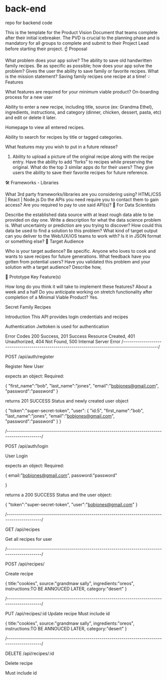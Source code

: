 # back-end

repo for backend code

This is the template for the Product Vision Document that teams complete after their initial icebreaker. The PVD is crucial to the planning phase and is mandatory for all groups to complete and submit to their Project Lead before starting their project.
☝️ Proposal

What problem does your app solve?
The ability to save old handwritten family recipes.
Be as specific as possible; how does your app solve the problem?
Gives the user the ability to save family or favorite recipes.
What is the mission statement?
Saving family recipes one recipe at a time!
💡 Features

What features are required for your minimum viable product?
On-boarding process for a new user

Ability to enter a new recipe, including title, source (ex: Grandma Ethel), ingredients, instructions, and category (dinner, chicken, dessert, pasta, etc) and edit or delete it later.

Homepage to view all entered recipes.

Ability to search for recipes by title or tagged categories.

What features may you wish to put in a future release?

1. Ability to upload a picture of the original recipe along with the recipe entry.
   Have the ability to add “forks” to recipes while preserving the original.
   What do the top 3 similar apps do for their users?
   They give users the ability to save their favorite recipes for future reference.

🛠 Frameworks - Libraries

What 3rd party frameworks/libraries are you considering using?
HTML/CSS | React | Node.js
Do the APIs you need require you to contact them to gain access?
Are you required to pay to use said API(s)?
🧮 For Data Scientists

Describe the established data source with at least rough data able to be provided on day one.
Write a description for what the data science problem is. What uncertainty or prediction are you trying to discover? How could this data be used to find a solution to this problem?
What kind of target output can you deliver to the Web/UX/iOS teams to work with? Is it in JSON format or something else?
🎯 Target Audience

Who is your target audience? Be specific.
Anyone who loves to cook and wants to save recipes for future generations.
What feedback have you gotten from potential users?
Have you validated this problem and your solution with a target audience? Describe how,

🔑 Prototype Key Feature(s)

How long do you think it will take to implement these features?
About a week and a half
Do you anticipate working on stretch functionality after completion of a Minimal Viable Product?
Yes.

Secret Family Recipes

Introduction
This API provides login credentials and recipes

Authentication
Jwttoken is used for authentication

Error Codes
200 Success,
201 Success Resource Created,
401 Unauthorized,
404 Not Found,
500 Internal Server Error
/-----------------------------------------------------------------------------------------------/

POST /api/auth/register

Register New User

expects an object: Required:

{
"first_name":"bob",
"last_name":"jones",
"email":"bobjones@gmail.com",
"password":"password"
}

returns 201 SUCCESS Status and newly created user object

{
"token":"super-secret-token",
"user":
{
"id:5",
"first_name":"bob",
"last_name":"jones",
"email":"bobjones@gmail.com",
"password":"password"
}
}

/-----------------------------------------------------------------------------------------------/

POST /api/auth/login

User Login

expects an object: Required:

{
email:"bobjones@gmail.com",
password:"password"

}

returns a 200 SUCCESS Status and the user object:

{
"token":"super-secret-token",
"user":"bobjones@gmail.com"
}

/-----------------------------------------------------------------------------------------------/

GET /api/recipes

Get all recipes for user

/-----------------------------------------------------------------------------------------------/

POST /api/recipes/

Create recipe

{
title:"cookies",
source:"grandmaw sally",
ingredients:"oreos",
instructions:TO BE ANNOUCED LATER,
category:"desert"
}

/-----------------------------------------------------------------------------------------------/

PUT /api/recipes/:id
Update recipe
Must include id

{
title:"cookies",
source:"grandmaw sally",
ingredients:"oreos",
instructions:TO BE ANNOUCED LATER,
category:"desert"
}

/-----------------------------------------------------------------------------------------------/

DELETE /api/recipes/:id

Delete recipe

Must include id
